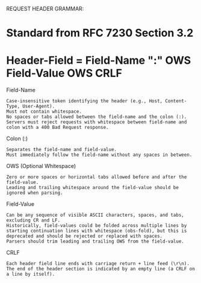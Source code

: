 REQUEST HEADER GRAMMAR:

Standard from RFC 7230 Section 3.2
=========================================================
Header-Field = Field-Name ":" OWS Field-Value OWS CRLF
=========================================================

Field-Name

	Case-insensitive token identifying the header (e.g., Host, Content-Type, User-Agent).
	Must not contain whitespace.
	No spaces or tabs allowed between the field-name and the colon (:).
	Servers must reject requests with whitespace between field-name and colon with a 400 Bad Request response.

Colon (:)

	Separates the field-name and field-value.
	Must immediately follow the field-name without any spaces in between.

OWS (Optional Whitespace)

	Zero or more spaces or horizontal tabs allowed before and after the field-value.
	Leading and trailing whitespace around the field-value should be ignored when parsing.

Field-Value

	Can be any sequence of visible ASCII characters, spaces, and tabs, excluding CR and LF.
	Historically, field-values could be folded across multiple lines by starting continuation lines with whitespace (obs-fold), but this is deprecated and should be rejected or replaced with spaces.
	Parsers should trim leading and trailing OWS from the field-value.

CRLF

	Each header field line ends with carriage return + line feed (\r\n).
	The end of the header section is indicated by an empty line (a CRLF on a line by itself).
